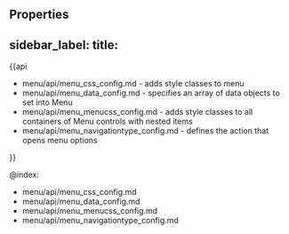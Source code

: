 Properties
---
sidebar_label: 
title: 
---          

{{api

- menu/api/menu_css_config.md - adds style classes to menu
- menu/api/menu_data_config.md - specifies an array of data objects to set into Menu
- menu/api/menu_menucss_config.md - adds style classes to all containers of Menu controls with nested items 
- menu/api/menu_navigationtype_config.md - defines the action that opens menu options

}}

@index:
- menu/api/menu_css_config.md
- menu/api/menu_data_config.md
- menu/api/menu_menucss_config.md
- menu/api/menu_navigationtype_config.md